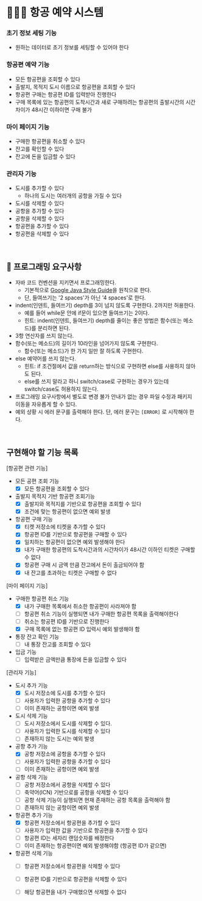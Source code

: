 # 👨🏻‍💻 항공 예약 시스템

### 초기 정보 세팅 기능
- 원하는 데이터로 초기 정보를 세팅할 수 있어야 한다

### 항공편 예약 기능
- 모든 항공편을 조회할 수 있다
- 출발지, 목적지 도시 이름으로 항공편을 조회할 수 있다
- 항공편 구매는 항공편 ID를 입력받아 진행한다
- 구매 목록에 있는 항공편의 도착시간과 새로 구매하려는 항공편의 출발시간의 시간 차이가 48시간 이하이면 구매 불가
 
### 마이 페이지 기능
- 구매한 항공편을 취소할 수 있다
- 잔고를 확인할 수 있다
- 잔고에 돈을 입금할 수 있다
 
### 관리자 기능
- 도시를 추가할 수 있다
    - 하나의 도시는 여러개의 공항을 가질 수 있다
- 도시를 삭제할 수 있다
- 공항을 추가할 수 있다
- 공항을 삭제할 수 있다
- 항공편을 추가할 수 있다
- 항공편을 삭제할 수 있다
<br>

## 🎱 프로그래밍 요구사항
- 자바 코드 컨벤션을 지키면서 프로그래밍한다.
  - 기본적으로 [Google Java Style Guide](https://google.github.io/styleguide/javaguide.html)을 원칙으로 한다.
  - 단, 들여쓰기는 '2 spaces'가 아닌 '4 spaces'로 한다.
- indent(인덴트, 들여쓰기) depth를 3이 넘지 않도록 구현한다. 2까지만 허용한다.
  - 예를 들어 while문 안에 if문이 있으면 들여쓰기는 2이다.
  - 힌트: indent(인덴트, 들여쓰기) depth를 줄이는 좋은 방법은 함수(또는 메소드)를 분리하면 된다.
- 3항 연산자를 쓰지 않는다.
- 함수(또는 메소드)의 길이가 10라인을 넘어가지 않도록 구현한다.
  - 함수(또는 메소드)가 한 가지 일만 잘 하도록 구현한다.
- else 예약어를 쓰지 않는다.
  - 힌트: if 조건절에서 값을 return하는 방식으로 구현하면 else를 사용하지 않아도 된다.
  - else를 쓰지 말라고 하니 switch/case로 구현하는 경우가 있는데 switch/case도 허용하지 않는다.
- 프로그래밍 요구사항에서 별도로 변경 불가 안내가 없는 경우 파일 수정과 패키지 이동을 자유롭게 할 수 있다.
- 예외 상황 시 에러 문구를 출력해야 한다. 단, 에러 문구는 `[ERROR]` 로 시작해야 한다.
<br>


## 구현해야 할 기능 목록
[항공편 관련 기능]
- 모든 공편 조회 기능
    - [x] 모든 항공편을 조회할 수 있다
 
- 출발지 목적지 기반 항공편 조회기능
    - [x] 출발지와 목적지를 기반으로 항공편을 조회할 수 있다
    - [x] 조건에 맞는 항공편이 없으면 예외 발생
 
- 항공편 구매 기능
    - [x] 티켓 저장소에 티켓을 추가할 수 있다
    - [x] 항공편 ID를 기반으로 항공편을 구매할 수 있다
    - [x] 일치하는 항공편이 없으면 예외 발생해야 한다
    - [x] 내가 구매한 항공편의 도착시간과의 시간차이가 48시간 이하인 티켓은 구매할 수 없다
    - [x] 항공편 구매 시 금액 만큼 잔고에서 돈이 출금되어야 함
    - [x] 내 잔고를 초과하는 티켓은 구매할 수 없다
 
[마이 페이지 기능]
- 구매한 항공편 취소 기능
    - [x] 내가 구매한 목록에서 취소한 항공편이 사라져야 함
    - [ ] 항공편 취소 기능이 실행되면 내가 구매한 항공편 목록을 출력해야한다
    - [ ] 취소는 항공편 ID를 기반으로 진행한다
    - [x] 구매 목록에 없는 항공편 ID 입력시 예외 발생해야 함

- 통장 잔고 확인 기능
    - [ ] 내 통장 잔고를 조회할 수 있다

- 입금 기능
    - [ ] 입력받은 금액만큼 통장에 돈을 입금할 수 있다
 
[관리자 기능]
- 도시 추가 기능
    - [x] 도시 저장소에 도시를 추가할 수 있다
    - [ ] 사용자가 입력한 공항을 추가할 수 있다
    - [ ] 이미 존재하는 공항이면 예외 발생
    
- 도시 삭제 기능
    - [ ] 도시 저장소에서 도시를 삭제할 수 있다.
    - [ ] 사용자가 입력한 도시를 삭제할 수 있다
    - [ ] 존재하지 않는 도시는 예외 발생
    
- 공항 추가 기능
    - [x] 공항 저장소에 공항을 추가할 수 있다 
    - [ ] 사용자가 입력한 공항을 추가할 수 있다
    - [ ] 이미 존재하는 공항이면 예외 발생

- 공항 삭제 기능
    - [ ] 공항 저장소에서 공항을 삭제할 수 있다
    - [ ] 축약어(ICN) 기반으로를 공항을 삭제할 수 있다
    - [ ] 공항 삭제 기능이 실행되면 현재 존재하는 공항 목록을 출력해야 함
    - [ ] 존재하지 않는 공항이면 예외 발생

- 항공편 추가 기능
    - [x] 항공편 저장소에서 항공편을 추가할 수 있다
    - [ ] 사용자가 입력한 값을 기반으로 항공편을 추가할 수 있다
    - [ ] 항공편 ID는 세자리 랜덤숫자를 배정한다
    - [ ] 이미 존재하는 항공편이면 예외 발생해야함 (항공편 ID가 같으면)

- 항공편 삭제 기능
    - [ ] 항공편 저장소에서 항공편을 삭제할 수 있다
    - [ ] 항공편 ID를 기반으로 항공편을 삭제할 수 있다
    - [ ] 해당 항공편을 내가 구매했으면 삭제할 수 없다
 
 


 
